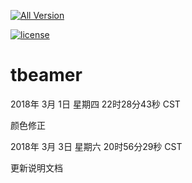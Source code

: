 
[![All Version](https://img.shields.io/github/downloads/Timozer/tbeamer/total.svg)](https://github.com/Timozer/tbeamer)

[![license](https://img.shields.io/github/license/mashape/apistatus.svg)](https://github.com/Timozer/tbeamer)

# tbeamer

2018年 3月 1日 星期四 22时28分43秒 CST

颜色修正

2018年 3月 3日 星期六 20时56分29秒 CST

更新说明文档
